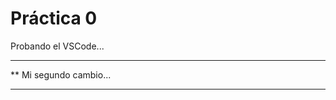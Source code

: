  # Práctica 0


Probando el VSCode...

******************************
** Mi segundo cambio...
******************************